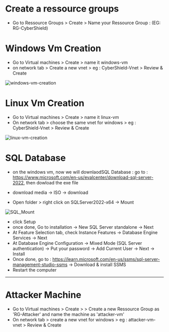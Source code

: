 # Create a ressource groups
   - Go to Ressource Groups > Create > Name your Ressource Group : (EG: RG-CyberShield)

# Windows Vm Creation
   - Go to Virtual machines > Create > name it windows-vm
   - on network tab > Create a new vnet > eg : CyberShield-Vnet > Review & Create
     
![windows-vm-creation](https://github.com/AliChoukatli/Azure-Honeynet-SOC-Lab/blob/main/Screenshots/windows-vm-Creation.png)

# Linux Vm Creation
   - Go to Virtual machines > Create > name it linux-vm
   - On network tab > choose the same vnet for windows > eg : CyberShield-Vnet > Review & Create

![linux-vm-creation](https://github.com/AliChoukatli/Azure-Honeynet-SOC-Lab/blob/main/Screenshots/linux-vm-creation.png)

# SQL Database

- on the windows vm, now we will downlaodSQL Database  : go to : https://www.microsoft.com/en-us/evalcenter/download-sql-server-2022, then dowload the exe file

- download media -> ISO -> download

- Open folder  > right click on SQLServer2022-x64 -> Mount

![SQL_Mount](https://github.com/AliChoukatli/Azure-Honeynet-SOC-Lab/blob/main/Screenshots/SQL_mount.png)

- click Setup 
- once done, Go to installation -> New SQL Server standalone -> Next 
- At Feature Selection tab, check Instance Features -> Database Engine Services -> Next
- At Database Engine Configuration -> Mixed Mode (SQL Server authentication) -> Put your password -> Add Current User -> Next -> Install
- Once done, go to : https://learn.microsoft.com/en-us/ssms/sql-server-management-studio-ssms -> Download & install SSMS 
- Restart the computer

---

# Attacker Machine

- Go to Virtual machines > Create > > Create a new Ressource Group as 'RG-Attacker' and name the machine as 'attacker-vm'
- On network tab > create a new vnet for windows > eg : attacker-vm-vnet > Review & Create
     

